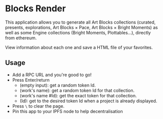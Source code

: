 # Blocks Render

This application allows you to generate all Art Blocks collections (curated, presents, explorations, Art Blocks × Pace, Art Blocks × Bright Moments) as well as some Engine collections (Bright Moments, Plottables...), directly from ethereum.

View information about each one and save a HTML file of your favorites.

## Usage

- Add a RPC URL and you're good to go!
- Press Enter/return
  - (empty input): get a random token Id.
  - (work's name): get a random token Id for that collection.
  - (work's name #Id): get the exact token for that collection.
  - (Id): get to the desired token Id when a project is already displayed.
- Press `\` to clear the page.
- Pin this app to your IPFS node to help decentralisation
